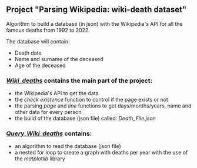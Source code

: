 ## Project "Parsing Wikipedia: wiki-death dataset"
Algorithm to build a database (in json) with the Wikipedia's API for all the famous deaths from 1992 to 2022.

The database will contain:
- Death date
- Name and surname of the deceased
- Age of the deceased

### [*Wiki_deaths*](Wiki_deaths.py) contains the main part of the project: 
- the Wikipedia's API to get the data
- the *check existence* function to control if the page exists or not
- the parsing *page* and *line* functions to get days/months/years, name and other data for every person
- the build of the database (json file) called: *Death_File.json*



### [*Query_Wiki_deaths*](Query_Wiki_deaths.py) contains:
- an algorithm to read the database (json file)
- a nested for loop to create a graph with deaths per year with the use of the *matplotlib* library
